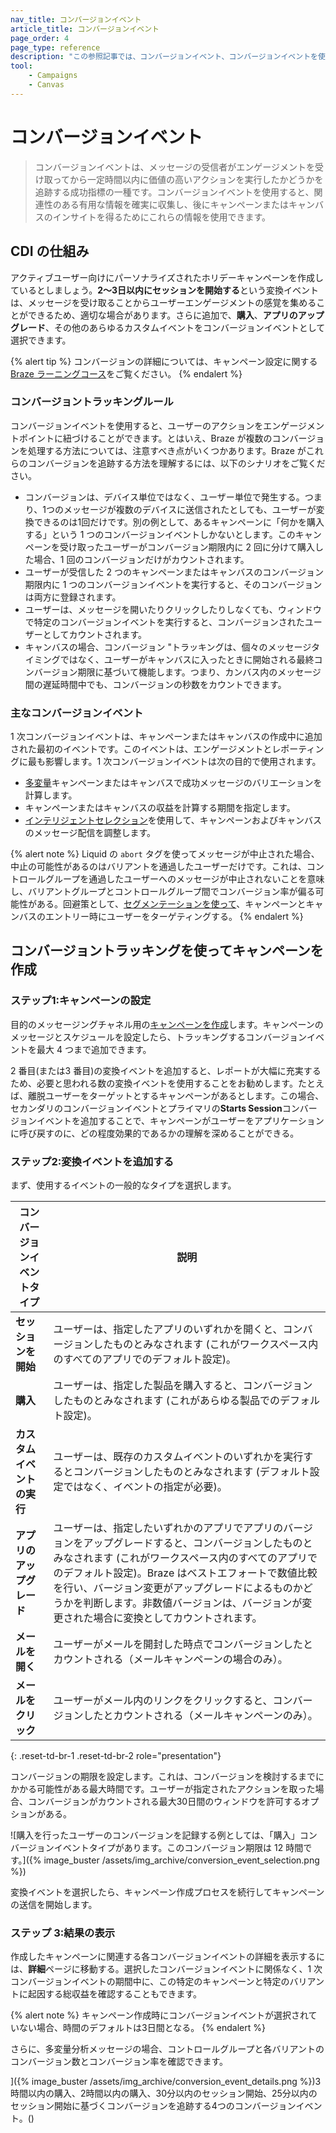 ```yaml
---
nav_title: コンバージョンイベント
article_title: コンバージョンイベント
page_order: 4
page_type: reference
description: "この参照記事では、コンバージョンイベント、コンバージョンイベントを使用して Braze 内で成功指標を定義する方法、コンバージョンイベントを使用してユーザーのエンゲージメントを確認する方法について説明します。"
tool:
    - Campaigns
    - Canvas
---
```


# コンバージョンイベント

> コンバージョンイベントは、メッセージの受信者がエンゲージメントを受け取ってから一定時間以内に価値の高いアクションを実行したかどうかを追跡する成功指標の一種です。コンバージョンイベントを使用すると、関連性のある有用な情報を確実に収集し、後にキャンペーンまたはキャンバスのインサイトを得るためにこれらの情報を使用できます。

## CDI の仕組み

アクティブユーザー向けにパーソナライズされたホリデーキャンペーンを作成しているとしましょう。**2～3日以内にセッションを開始する**という変換イベントは、メッセージを受け取ることからユーザーエンゲージメントの感覚を集めることができるため、適切な場合があります。さらに追加で、**購入**、**アプリのアップグレード**、その他のあらゆるカスタムイベントをコンバージョンイベントとして選択できます。

{% alert tip %}
コンバージョンの詳細については、キャンペーン設定に関する [Braze ラーニングコース](https://learning.braze.com/campaign-setup-delivery-targeting-conversions)をご覧ください。
{% endalert %}

### コンバージョントラッキングルール

コンバージョンイベントを使用すると、ユーザーのアクションをエンゲージメントポイントに紐づけることができます。とはいえ、Braze が複数のコンバージョンを処理する方法については、注意すべき点がいくつかあります。Braze がこれらのコンバージョンを追跡する方法を理解するには、以下のシナリオをご覧ください。

- コンバージョンは、デバイス単位ではなく、ユーザー単位で発生する。つまり、1つのメッセージが複数のデバイスに送信されたとしても、ユーザーが変換できるのは1回だけです。別の例として、あるキャンペーンに「何かを購入する」という 1 つのコンバージョンイベントしかないとします。このキャンペーンを受け取ったユーザーがコンバージョン期限内に 2 回に分けて購入した場合、1 回のコンバージョンだけがカウントされます。
- ユーザーが受信した 2 つのキャンペーンまたはキャンバスのコンバージョン期限内に 1 つのコンバージョンイベントを実行すると、そのコンバージョンは両方に登録されます。
- ユーザーは、メッセージを開いたりクリックしたりしなくても、ウィンドウで特定のコンバージョンイベントを実行すると、コンバージョンされたユーザーとしてカウントされます。
- キャンバスの場合、コンバージョン "トラッキングは、個々のメッセージタイミングではなく、ユーザーがキャンバスに入ったときに開始される最終コンバージョン期限に基づいて機能します。つまり、カンバス内のメッセージ間の遅延時間中でも、コンバージョンの秒数をカウントできます。

### 主なコンバージョンイベント

1 次コンバージョンイベントは、キャンペーンまたはキャンバスの作成中に追加された最初のイベントです。このイベントは、エンゲージメントとレポーティングに最も影響します。1 次コンバージョンイベントは次の目的で使用されます。

- [多変量]({{site.baseurl}}/user_guide/engagement_tools/testing/multivariant_testing/#multivariate-and-ab-testing)キャンペーンまたはキャンバスで成功メッセージのバリエーションを計算します。
- キャンペーンまたはキャンバスの収益を計算する期間を指定します。
- [インテリジェントセレクション]({{site.baseurl}}/user_guide/brazeai/intelligence/intelligent_selection/)を使用して、キャンペーンおよびキャンバスのメッセージ配信を調整します。

{% alert note %}
Liquid の `abort` タグを使ってメッセージが中止された場合、中止の可能性があるのはバリアントを通過したユーザーだけです。これは、コントロールグループを通過したユーザーへのメッセージが中止されないことを意味し、バリアントグループとコントロールグループ間でコンバージョン率が偏る可能性がある。回避策として、[セグメンテーションを使って]({{site.baseurl}}/user_guide/engagement_tools/segments/creating_a_segment)、キャンペーンとキャンバスのエントリー時にユーザーをターゲティングする。
{% endalert %}

## コンバージョントラッキングを使ってキャンペーンを作成

### ステップ1:キャンペーンの設定

目的のメッセージングチャネル用の[キャンペーンを作成]({{site.baseurl}}/user_guide/engagement_tools/campaigns/building_campaigns/creating_campaign)します。キャンペーンのメッセージとスケジュールを設定したら、トラッキングするコンバージョンイベントを最大 4 つまで追加できます。

2 番目(または3 番目)の変換イベントを追加すると、レポートが大幅に充実するため、必要と思われる数の変換イベントを使用することをお勧めします。たとえば、離脱ユーザーをターゲットとするキャンペーンがあるとします。この場合、セカンダリのコンバージョンイベントとプライマリの**Starts Session**コンバージョンイベントを追加することで、キャンペーンがユーザーをアプリケーションに呼び戻すのに、どの程度効果的であるかの理解を深めることができる。 

### ステップ2:変換イベントを追加する

まず、使用するイベントの一般的なタイプを選択します。

| コンバージョンイベントタイプ         | 説明                                                                                                                                                                                                                                                                                                                                 |
|-------------------------|---------------------------------------------------------------------------------------------------------------------------------------------------------------------------------------------------------------------------------------------------------------------------------------------------------------------------------------------|
| **セッションを開始**      | ユーザーは、指定したアプリのいずれかを開くと、コンバージョンしたものとみなされます (これがワークスペース内のすべてのアプリでのデフォルト設定)。                                                                                                                                                                                                         |
| **購入**      | ユーザーは、指定した製品を購入すると、コンバージョンしたものとみなされます (これがあらゆる製品でのデフォルト設定)。                                                                                                                                                                                                                                 |
| **カスタムイベントの実行** | ユーザーは、既存のカスタムイベントのいずれかを実行するとコンバージョンしたものとみなされます (デフォルト設定ではなく、イベントの指定が必要)。                                                                                                                                                                                                        |
| **アプリのアップグレード**         | ユーザーは、指定したいずれかのアプリでアプリのバージョンをアップグレードすると、コンバージョンしたものとみなされます (これがワークスペース内のすべてのアプリでのデフォルト設定)。Braze はベストエフォートで数値比較を行い、バージョン変更がアップグレードによるものかどうかを判断します。非数値バージョンは、バージョンが変更された場合に変換としてカウントされます。              |
| **メールを開く**         | ユーザーがメールを開封した時点でコンバージョンしたとカウントされる（メールキャンペーンの場合のみ）。                                                                                                                                                                                                                                                 |
| **メールをクリック**        | ユーザーがメール内のリンクをクリックすると、コンバージョンしたとカウントされる（メールキャンペーンのみ）。                                                                                                                                                                                                                                  |
{: .reset-td-br-1 .reset-td-br-2 role="presentation"}

コンバージョンの期限を設定します。これは、コンバージョンを検討するまでにかかる可能性がある最大時間です。ユーザーが指定されたアクションを取った場合、コンバージョンがカウントされる最大30日間のウィンドウを許可するオプションがある。

\![購入を行ったユーザーのコンバージョンを記録する例としては、「購入」コンバージョンイベントタイプがあります。このコンバージョン期限は 12 時間です。]({% image_buster /assets/img_archive/conversion_event_selection.png %})

変換イベントを選択したら、キャンペーン作成プロセスを続行してキャンペーンの送信を開始します。

### ステップ 3:結果の表示

作成したキャンペーンに関連する各コンバージョンイベントの詳細を表示するには、**詳細**ページに移動する。選択したコンバージョンイベントに関係なく、1 次コンバージョンイベントの期間中に、この特定のキャンペーンと特定のバリアントに起因する総収益を確認することもできます。

{% alert note %}
キャンペーン作成時にコンバージョンイベントが選択されていない場合、時間のデフォルトは3日間となる。
{% endalert %}

さらに、多変量分析メッセージの場合、コントロールグループと各バリアントのコンバージョン数とコンバージョン率を確認できます。

]({% image_buster /assets/img_archive/conversion_event_details.png %})3時間以内の購入、2時間以内の購入、30分以内のセッション開始、25分以内のセッション開始に基づくコンバージョンを追跡する4つのコンバージョンイベント。()


